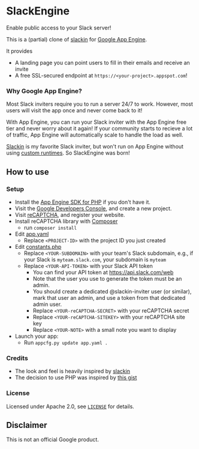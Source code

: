 # SlackEngine

Enable public access to your Slack server!

This is a (partial) clone of [slackin](http://rauchg.com/slackin) for [Google App Engine](https://cloud.google.com/appengine/).

It provides

- A landing page you can point users to fill in their emails and receive an invite
- A free SSL-secured endpoint at `https://<your-project>.appspot.com`!

### Why Google App Engine?

Most Slack inviters require you to run a server 24/7 to work. However, most users will visit the app once and never come back to it!

With App Engine, you can run your Slack inviter with the App Engine free tier and never worry about it again! If your community starts to recieve a lot of traffic, App Engine will automatically scale to handle the load as well.

[Slackin](http://rauchg.com/slackin) is my favorite Slack inviter, but won't run on App Engine without using [custom runtimes](https://cloud.google.com/appengine/docs/managed-vms/custom-runtimes). So SlackEngine was born!

## How to use

### Setup

* Install the [App Engine SDK for PHP](https://cloud.google.com/appengine/downloads) if you don't have it.
* Visit the [Google Developers Console](https://console.developers.google.com/project), and create a new project.
* Visit [reCAPTCHA](https://www.google.com/recaptcha/admin), and register your website.
* Install reCAPTCHA library with [Composer](https://getcomposer.org/)
    * run `composer install`
* Edit [app.yaml](app.yaml)
    * Replace `<PROJECT-ID>` with the project ID you just created
* Edit [constants.php](constants.php)
    * Replace `<YOUR-SUBDOMAIN>` with your team's Slack subdomain, e.g., if your Slack is `myteam.slack.com`, your subdomain is `myteam`
    * Replace `<YOUR-API-TOKEN>` with your Slack API token
      * You can find your API token at https://api.slack.com/web
      * Note that the user you use to generate the token must be an admin.
      * You should create a dedicated @slackin-inviter user (or similar), mark that user an admin, and use a token from that dedicated admin user.
      * Replace `<YOUR-reCAPTCHA-SECRET>` with your reCAPTCHA secret
      * Replace `<YOUR-reCAPTCHA-SITEKEY>` with your reCAPTCHA site key
      * Replace `<YOUR-NOTE>` with a small note you want to display
* Launch your app:
    * Run `appcfg.py update app.yaml .`

### Credits

* The look and feel is heavily inspired by [slackin](http://rauchg.com/slackin)
* The decision to use PHP was inspired by [this gist](https://gist.github.com/Topener/8b08955e13e961d14173)

### License

Licensed under Apache 2.0, see [`LICENSE`](LICENSE) for details.

## Disclaimer

This is not an official Google product.
